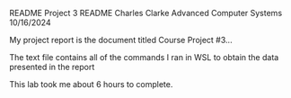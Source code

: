 README
Project 3 README Charles Clarke Advanced Computer Systems 10/16/2024

My project report is the document titled Course Project #3...

The text file contains all of the commands I ran in WSL to obtain the data presented in the report

This lab took me about 6 hours to complete.
